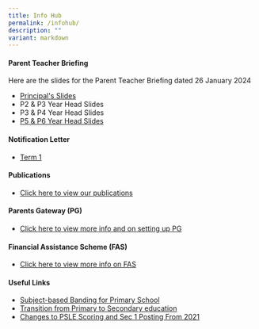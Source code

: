 ```yaml
---
title: Info Hub
permalink: /infohub/
description: ""
variant: markdown
---
```

#### **Parent Teacher Briefing**
Here are the slides for the Parent Teacher Briefing dated 26 January 2024

* [Principal's Slides](https://drive.google.com/file/d/1WlBum_XgwZERLggj8CWkADdydSJYhY--/view?usp=sharing)
*  P2 & P3 Year Head Slides
*  P3 & P4 Year Head Slides
* [P5 & P6 Year Head Slides](https://drive.google.com/file/d/1wz9HoOcBgiga1v3NRI-RFmWuyT18pD0A/view?usp=sharing)


#### **Notification Letter**
* [Term 1](/files/Notification%20Letters/2024_Term_1_Notification_Letter.pdf)


#### **Publications**

* [Click here to view our publications](https://www.greenridgepri.moe.edu.sg/publication/)


#### **Parents Gateway (PG)**

* [Click here to view more info and on setting up PG](https://www.greenridgepri.moe.edu.sg/pg/)


#### **Financial Assistance Scheme (FAS)**

* [Click here to view more info on FAS ](https://greenridgepri.moe.edu.sg/fas/)


#### **Useful Links**

* [Subject-based Banding for Primary School](https://www.moe.gov.sg/primary/curriculum/subject-based-banding)
* [Transition from Primary to Secondary education](https://www.moe.gov.sg/secondary/transition-to-secondary)
* [Changes to PSLE Scoring and Sec 1 Posting From 2021](https://www.moe.gov.sg/microsites/psle-fsbb/psle/main.html)